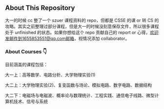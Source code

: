 ## About This Repository

大一的时候 cc 整了一个 szuer 课程资料的 repo，但都是 CSSE 的课 or 转 CS 的攻略。其实之前整理过部分课程，但是大一的时候没刻意保存文件，所以很多课程处于 unfinished 的状态。如果你想给这个 repo 贡献自己的 report or 心得，欢迎发邮件到1655853551@qq.com邮箱，视情况添加 collaborator。

### About Courses 👇

目前涵盖的课程包括：

大一上：高等数学、电路分析、大学物理实验(1)

大二上：大学物理实验(2)、复变函数与场论、模拟电路、数字电路、数据结构

大二下：电磁场与电磁波、概率论与数理统计、工程实践、通信电子线路、微型计算机技术、信号与系统
